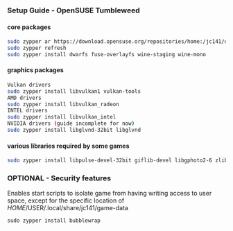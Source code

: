### Setup Guide - OpenSUSE Tumbleweed

#### core packages
```sh
sudo zypper ar https://download.opensuse.org/repositories/home:/jc141/openSUSE_Tumbleweed/home:jc141.repo
sudo zypper refresh
sudo zypper install dwarfs fuse-overlayfs wine-staging wine-mono
```

#### graphics packages
```sh
Vulkan drivers
sudo zypper install libvulkan1 vulkan-tools
AMD drivers
sudo zypper install libvulkan_radeon
INTEL drivers
sudo zypper install libvulkan_intel
NVIDIA drivers (guide incomplete for now)
sudo zypper install libglvnd-32bit libglvnd
```

#### various libraries required by some games
```sh
sudo zypper install libpulse-devel-32bit giflib-devel libgphoto2-6 zlib-devel libva2 gstreamer-plugins-base gstreamer-plugins-good gstreamer-plugins-ugly gstreamer-plugins-bad gstreamer-plugins-vaapi gstreamer-plugins-libav
```

### OPTIONAL - Security features

Enables start scripts to isolate game from having writing access to user space, except for the specific location of $HOME/$USER/.local/share/jc141/game-data

```
sudo zypper install bubblewrap
```

